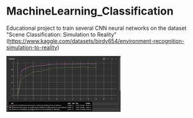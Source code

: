 # MachineLearning_Classification

Educational project to train several CNN neural networks on the dataset "Scene Classification: Simulation to Reality" 
(https://www.kaggle.com/datasets/birdy654/environment-recognition-simulation-to-reality)

<img
  src="/train_task/tensorboard_results/example_different_networks.jpg"
  alt="pic1"
  title="CNN train curves"
  style="display: inline-block; margin: 0 auto; max-width: 300px">
